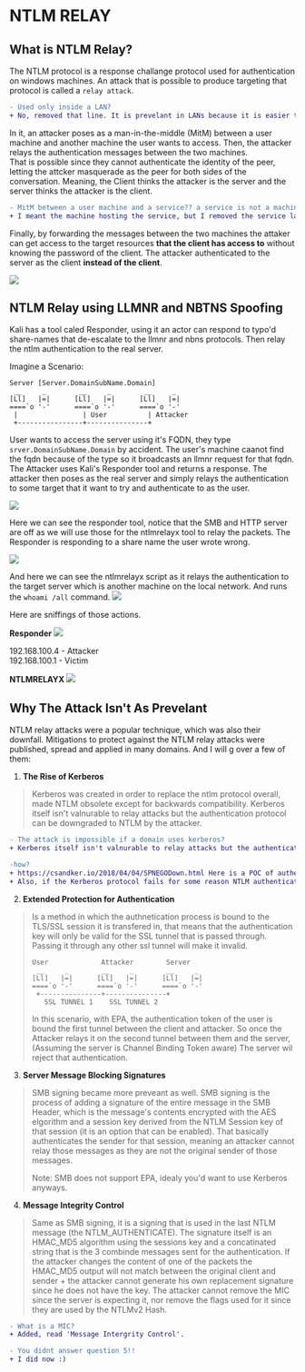 # NTLM RELAY

## What is NTLM Relay?
The NTLM protocol is a response challange protocol used for authentication on windows machines. An attack that is possible to produce targeting that protocol is called a `relay attack`.

```diff
- Used only inside a LAN?
+ No, removed that line. It is prevelant in LANs because it is easier to perform MiTM attack inside LANs.
```

In it, an attacker poses as a man-in-the-middle (MitM) between a user machine and another machine the user wants to access. Then, the attacker relays the authentication messages between the two machines.<br>
That is possible since they cannot authenticate the identity of the peer, letting the attcker masquerade as the peer for both sides of the conversation. Meaning, the Client thinks the attacker is the server and the server thinks the attacker is the client.

```diff
- MitM between a user machine and a service?? a service is not a machine.
+ I meant the machine hosting the service, but I removed the service label entirely.
```

Finally, by forwarding the messages between the two machines the attaker can get access to the target resources **that the client has access to** without knowing the password of the client. The attacker authenticated to the server as the client **instead of the client**.

![](/Pictures/NTLM/NTLM_Relay_Process.png)

## NTLM Relay using LLMNR and NBTNS Spoofing
Kali has a tool caled Responder, using it an actor can respond to typo'd share-names that de-escalate to the llmnr and nbns protocols. Then relay the ntlm authentication to the real server.

Imagine a Scenario:
```
Server [Server.DomainSubName.Domain]
 __     _        __     _        __     _
[Ll]   |=|      [Ll]   |=|      [Ll]   |=|
====`o '-'      ====`o '-'      ====`o '-'
 |                | User          | Attacker
 +----------------+---------------+
```

User wants to access the server using it's FQDN, they type `srver.DomainSubName.Domain` by accident. The user's machine caanot find the fqdn because of the type so it broadcasts an llmnr request for that fqdn. The Attacker uses Kali's Responder tool and returns a response.
The attacker then poses as the real server and simply relays the authentication to some target that it want to try and authenticate to as the user.

![](/Pictures/NTLM_Relay/01_Responder.png)

Here we can see the responder tool, notice that the SMB and HTTP server are off as we will use those for the ntlmrelayx tool to relay the packets. The Responder is responding to a share name the user wrote wrong.

![](/Pictures/NTLM_Relay/03_Run_SMB_Typo.png)

And here we can see the ntlmrelayx script as it relays the authentication to the target server which is another machine on the local network. And runs the `whoami /all` command.
![](/Pictures/NTLM_Relay/02_ntlmrelayx.png)

Here are sniffings of those actions.

**Responder**
![](/Pictures/NTLM_Relay/99_Wireshark_NBNS_LLMNR_Poisoning.PNG)

192.168.100.4 - Attacker                                                                                                        <br>
192.168.100.1 - Victim

**NTLMRELAYX**
![](/Pictures/NTLM_Relay/99_Kali_To_Target_Relay.PNG)



## Why The Attack Isn't As Prevelant

NTLM relay attacks were a popular technique, which was also their downfall. Mitigations to protect against the NTLM relay attacks were published, spread and applied in many domains. And I will g over a few of them:

1. **The Rise of Kerberos**
> Kerberos was created in order to replace the ntlm protocol overall, made NTLM obsolete except for backwards compatibility. Kerberos itself isn't valnurable to relay attacks but the authentication protocol can be downgraded to NTLM by the attacker.

```diff
- The attack is impossible if a domain uses kerberos?
+ Kerberos itself isn't valnurable to relay attacks but the authentication protocol can be downgraded to NTLM by the attacker.

-how?
+ https://csandker.io/2018/04/04/SPNEGODown.html Here is a POC of authentication protocol downgrading.
+ Also, if the Kerberos protocol fails for some reason NTLM authentication can be used instead (This can be blocked in the GPO).
```
2. **Extended Protection for Authentication**
> Is a method in which the authnetication process is bound to the TLS/SSL session it is transfered in, that means that the authentication key will only be valid for the SSL tunnel that is passed through. Passing it through any other ssl tunnel will make it invalid.
>
> ```
> User             Attacker        Server
>  __     _        __     _        __     _
> [Ll]   |=|      [Ll]   |=|      [Ll]   |=|
> ====`o '-'      ====`o '-'      ====`o '-'
>  +---------------+---------------+
>    SSL TUNNEL 1    SSL TUNNEL 2
> ```
>
> In this scenario, with EPA, the authentication token of the user is bound the first tunnel between the client and attacker. So once the Attacker relays it on the second tunnel between them and the server, (Assuming the server is Channel Binding Token aware) The server wil reject that authentication.

3. **Server Message Blocking Signatures**
> SMB signing became more preveant as well. SMB signing is the process of adding a signature of the entire message in the SMB Header, which is the message's contents encrypted with the AES elgorithm and a session key derived from the NTLM Session key of that session (it is an option that can be enabled). That basically authenticates the sender for that session, meaning an attacker cannot relay those messages as they are not the original sender of those messages.
>
> Note: SMB does not support EPA, idealy you'd want to use Kerberos anyways.

4. **Message Integrity Control**
> Same as SMB signing, it is a signing that is used in the last NTLM message (the NTLM_AUTHENTICATE). The signature itself is an HMAC_MD5 algorithm using the sessions key and a concatinated string that is the 3 combinde messages sent for the authentication. If the attacker changes the content of one of the packets the HMAC_MD5 output will not match between the original client and sender + the attacker cannot generate his own replacement signature since he does not have the key.
> The attacker cannot remove the MIC since the server is expecting it, nor remove the flags used for it since they are used by the NTLMv2 Hash. 

```diff
- What is a MIC?
+ Added, read 'Message Intergrity Control'.
```

```diff
- You didnt answer question 5!!
+ I did now :)
```
